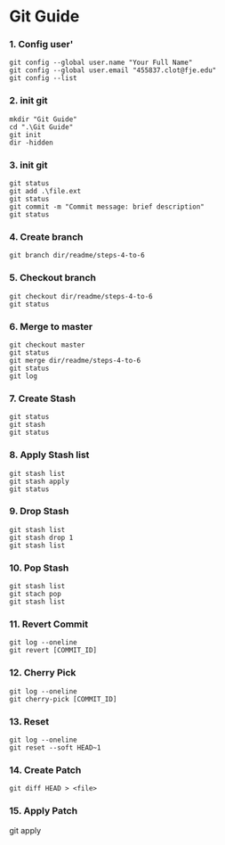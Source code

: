 # Git Guide
### 1. Config user'
```
git config --global user.name "Your Full Name"
git config --global user.email "455837.clot@fje.edu"
git config --list
```

### 2. init git
```
mkdir "Git Guide"
cd ".\Git Guide"
git init
dir -hidden
```

### 3. init git
```
git status
git add .\file.ext
git status
git commit -m "Commit message: brief description"
git status
```

### 4. Create branch
```
git branch dir/readme/steps-4-to-6
```

### 5. Checkout branch
```
git checkout dir/readme/steps-4-to-6
git status
```

### 6. Merge to master
```
git checkout master
git status
git merge dir/readme/steps-4-to-6
git status
git log
```
### 7. Create Stash
```
git status
git stash
git status
```
### 8. Apply Stash list
```
git stash list
git stash apply
git status
```
### 9. Drop Stash
```
git stash list
git stash drop 1
git stash list
```
### 10. Pop Stash
```
git stash list
git stach pop
git stash list
```
### 11. Revert Commit
``` 
git log --oneline
git revert [COMMIT_ID]
```

### 12. Cherry Pick  
```
git log --oneline
git cherry-pick [COMMIT_ID]
```

### 13. Reset
```  
git log --oneline
git reset --soft HEAD~1
```

### 14. Create Patch  
```
git diff HEAD > <file>
```
### 15. Apply Patch  
git apply <file>
```